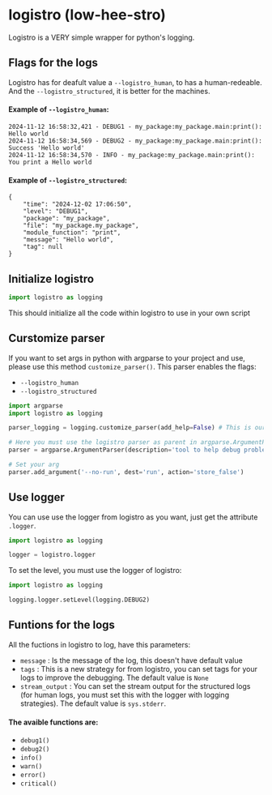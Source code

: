 # **logistro (low-hee-stro)**

Logistro is a VERY simple wrapper for python's logging.

## Flags for the logs
Logistro has for deafult value a `--logistro_human`, to has a human-redeable. And the `--logistro_structured`, it is better for the machines.
#### Example of `--logistro_human`:
```
2024-11-12 16:58:32,421 - DEBUG1 - my_package:my_package.main:print(): Hello world
2024-11-12 16:58:34,569 - DEBUG2 - my_package:my_package.main:print(): Success 'Hello world'
2024-11-12 16:58:34,570 - INFO - my_package:my_package.main:print(): You print a Hello world

```
#### Example of `--logistro_structured`:
```
{
    "time": "2024-12-02 17:06:50",
    "level": "DEBUG1",
    "package": "my_package",
    "file": "my_package.my_package",
    "module_function": "print",
    "message": "Hello world",
    "tag": null
}
```


## **Initialize logistro**
```python
import logistro as logging
```
This should initialize all the code within logistro to use in your own script

## **Curstomize parser**
If you want to set args in python with argparse to your project and use, please use this method `customize_parser()`. This parser enables the flags:
* `--logistro_human`
* `--logistro_structured`

```python
import argparse
import logistro as logging

parser_logging = logging.customize_parser(add_help=False) # This is our method to create the custom parser

# Here you must use the logistro parser as parent in argparse.ArgumentParser()
parser = argparse.ArgumentParser(description='tool to help debug problems', parents=[parser_logging])

# Set your arg
parser.add_argument('--no-run', dest='run', action='store_false')
```

## **Use logger**
You can use use the logger from logistro as you want, just get the attribute `.logger`.
```python
import logistro as logging

logger = logistro.logger

```
To set the level, you must use the logger of logistro:
```python
import logistro as logging

logging.logger.setLevel(logging.DEBUG2) 
```

## **Funtions for the logs**

All the fuctions in logistro to log, have this parameters:
* `message` : Is the message of the log, this doesn't have default value
* `tags` : This is a new strategy for from logistro, you can set tags for your logs to improve the debugging. The default value is `None`
* `stream_output` : You can set the stream output for the structured logs (for human logs, you must set this with the logger with logging strategies). The default value is `sys.stderr`.

#### The avaible functions are:
* `debug1()`
* `debug2()`
* `info()`
* `warn()`
* `error()`
* `critical()`

